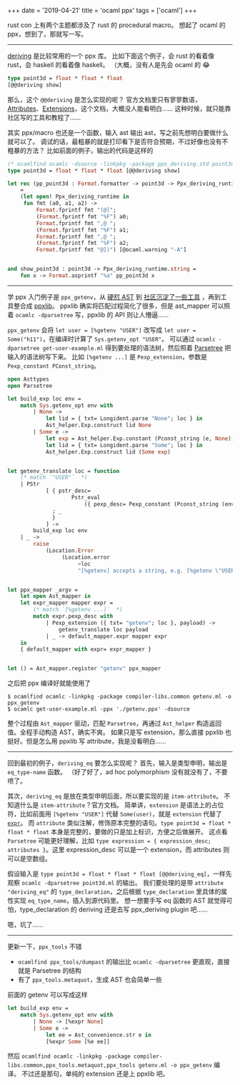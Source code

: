 +++
date = '2019-04-21'
title = 'ocaml ppx'
tags = ['ocaml']
+++

rust con 上有两个主题都涉及了 rust 的 procedural macro。
想起了 ocaml 的 ppx，想到了，那就写一写。

---

[deriving](https://github.com/ocaml-ppx/ppx_deriving) 是比较常用的一个 ppx 库。
比如下面这个例子，会 rust 的看着像 rust，会 haskell 的看着像 haskell。
（大概，没有人是先会 ocaml 的 😂

```ocaml
type point3d = float * float * float
[@@deriving show]
```

那么，这个 `@@deriving` 是怎么实现的呢？
官方文档里只有寥寥数语，[Attributes](https://caml.inria.fr/pub/docs/manual-ocaml-4.07/extn.html#sec260)、[Extensions](https://caml.inria.fr/pub/docs/manual-ocaml-4.07/extn.html#sec262)，这个文档，大概没人能看明白……
这种时候，就只能靠社区写的工具和教程了……

其实 ppx/macro 也还是一个函数，输入 ast 输出 ast，写之前先想明白要做什么就可以了。
调试的话，最粗暴的就是打印看下是否符合预期，不过好像也没有不粗暴的方法？
比如前面的例子，输出的代码是这样的

```ocaml
(* ocamlfind ocamlc -dsource -linkpkg -package ppx_deriving.std point3d.ml *)
type point3d = float * float * float [@@deriving show]

let rec (pp_point3d : Format.formatter -> point3d -> Ppx_deriving_runtime.unit)
    =
    (let open! Ppx_deriving_runtime in
     fun fmt (a0, a1, a2) ->
         Format.fprintf fmt "(@[";
         (Format.fprintf fmt "%F") a0;
         Format.fprintf fmt ",@ ";
         (Format.fprintf fmt "%F") a1;
         Format.fprintf fmt ",@ ";
         (Format.fprintf fmt "%F") a2;
         Format.fprintf fmt "@])") [@ocaml.warning "-A"]


and show_point3d : point3d -> Ppx_deriving_runtime.string =
    fun x -> Format.asprintf "%a" pp_point3d x
```

---

学 ppx 入门例子是 `ppx_getenv`，从 [硬怼 AST](https://whitequark.org/blog/2014/04/16/a-guide-to-extension-points-in-ocaml/) 到 [社区沉淀了一些工具](http://rgrinberg.com/posts/extension-points-3-years-later/) ，再到工具整合成 [ppxlib](https://github.com/ocaml-ppx/ppxlib/blob/master/HISTORY.md)。
ppxlib 确实将匹配过程简化了很多，但是 ast_mapper 可以照着 `ocamlc -dparsetree` 写，ppxlib 的 API 则让人懵逼……

`ppx_getenv` 会将 `let user = [%getenv "USER"]` 改写成 `let user = Some("h11")`，在编译时计算了 `Sys.getenv_opt "USER"`。
可以通过 `ocamlc -dparsetree get-user-example.ml` 得到要处理的语法树，然后照着 [Parsetree](https://caml.inria.fr/pub/docs/manual-ocaml-4.07/libref/Parsetree.html) 把输入的语法树写下来。
比如 `[%getenv ...]` 是 `Pexp_extension`，参数是 `Pexp_constant PConst_string`。

```ocaml
open Asttypes
open Parsetree

let build_exp loc env =
    match Sys.getenv_opt env with
        | None ->
            let lid = { txt= Longident.parse "None"; loc } in
            Ast_helper.Exp.construct lid None
        | Some e ->
            let exp = Ast_helper.Exp.constant (Pconst_string (e, None)) in
            let lid = { txt= Longident.parse "Some"; loc } in
            Ast_helper.Exp.construct lid (Some exp)


let getenv_translate loc = function
    (* match `"USER"`  *)
    | PStr
            [ { pstr_desc=
                    Pstr_eval
                        ({ pexp_desc= Pexp_constant (Pconst_string (env, None)); _ }, _)
              ; _
              }
            ] ->
        build_exp loc env
    | _ ->
        raise
            (Location.Error
                 (Location.error
                      ~loc
                      "[%getenv] accepts a string, e.g. [%getenv \"USER\"]"))


let ppx_mapper _argv =
    let open Ast_mapper in
    let expr_mapper mapper expr =
        (* match `[%getenv ...]`  *)
        match expr.pexp_desc with
            | Pexp_extension ({ txt= "getenv"; loc }, payload) ->
                getenv_translate loc payload
            | _ -> default_mapper.expr mapper expr
    in
    { default_mapper with expr= expr_mapper }


let () = Ast_mapper.register "getenv" ppx_mapper
```

之后把 ppx 编译好就能使用了

```
$ ocamlfind ocamlc -linkpkg -package compiler-libs.common getenv.ml -o ppx_getenv
$ ocamlc get-user-example.ml -ppx './getenv.ppx' -dsource
```

整个过程由 `Ast_mapper` 驱动，匹配 `Parsetree`，再通过 `Ast_helper` 构造返回值。全程手动构造 AST，确实不爽。
如果只是写 extension，那么直接 ppxlib 也挺好。但是怎么用 ppxlib 写 attribute，我是没看明白……

---

回到最初的例子，`deriving_eq` 要怎么实现呢？
首先，输入是类型申明，输出是 `eq_type-name` 函数。
（好了好了，ad hoc polymorphism 没有就没有了，不要喷了。

其次，`deriving_eq` 是放在类型申明后面，所以要实现的是 `item-attribute`。
不知道什么是 `item-attribute`？官方文档。
简单讲，`extension` 是语法上的占位符，比如前面用 `[%getenv "USER"]` 代替 `Some(user)`，就是 `extension` 代替了 [`expr`](https://caml.inria.fr/pub/docs/manual-ocaml-4.07/expr.html#expr)。
而 `attribute` 类似注解，修饰原本完整的语句。`type point3d = float * float * float` 本身是完整的，要做的只是加上标识，方便之后做展开。
这点看 `Parsetree` 可能更好理解，比如 `type expression = { expression_desc; attributes }`。这里 expression_desc 可以是一个 extension，而 attributes 则可以是空数组。

假设输入是 `type point3d = float * float * float [@@deriving_eq]`，一样先观察 `ocamlc -dparsetree point3d.ml` 的输出。
我们要处理的是带 `attribute "deriving_eq"` 的 `type_declaration`，之后根据 `type_declaration` 里具体的属性实现 `eq_type_name`，插入到源代码里。
想一想要手写 eq 函数的 AST 就觉得可怕，type_declaration 的 deriving 还是去写 ppx_deriving plugin 吧……

嗯，坑了……

---

更新一下，`ppx_tools` 不错
- `ocamlfind ppx_tools/dumpast` 的输出比 `ocamlc -dparsetree` 更直观，直接就是 Parsetree 的结构
- 有了 `ppx_tools.metaquot`，生成 AST 也会简单一些

前面的 getenv 可以写成这样

```ocaml
let build_exp env =
    match Sys.getenv_opt env with
        | None -> [%expr None]
        | Some e ->
            let ee = Ast_convenience.str e in
            [%expr Some [%e ee]]
```

然后 `ocamlfind ocamlc -linkpkg -package compiler-libs.common,ppx_tools.metaquot,ppx_tools getenv.ml -o ppx_getenv` 编译。
不过还是那句，单纯的 extension 还是上 ppxlib 吧。

